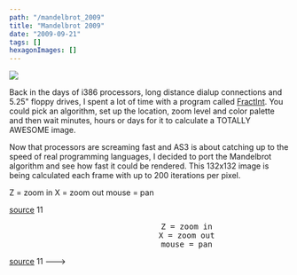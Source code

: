 ```yaml
---
path: "/mandelbrot_2009"
title: "Mandelbrot 2009"
date: "2009-09-21"
tags: []
hexagonImages: []
---
```


 [![](Screen%20shot%202011-07-21%20at%205.22.43%20PM.png)](Screen%20shot%202011-07-21%20at%205.22.43%20PM.png)

Back in the days of i386 processors, long distance dialup connections and 5.25" floppy drives, I spent a lot of time with a program called [FractInt](http://spanky.triumf.ca/www/fractint/fractint.html). You could pick an algorithm, set up the location, zoom level and color palette and then wait minutes, hours or days for it to calculate a TOTALLY AWESOME image.

Now that processors are screaming fast and AS3 is about catching up to the speed of real programming languages, I decided to port the Mandelbrot algorithm and see how fast it could be rendered. This 132x132 image is being calculated each frame with up to 200 iterations per pixel.

<!-- swfobject.embedSWF("http://www.beigerecords.com/joe/sites/default/files/mandelbrotset.swf", "mandelbrot", "132", "132", "9.0.0"); // -->

Z = zoom in
X = zoom out
mouse = pan

[source](undefined) 11 
  <!---
  <div class="field field-type-filefield field-field-images" xmlns="http://www.w3.org/1999/xhtml">
      
    <div class="field-items">
            <div class="field-item odd">
                    <a href="http://www.beigerecords.com/joe-old/sites/default/files/Screen shot 2011-07-21 at 5.22.43 PM.png" class="imagecache imagecache-square_thumbnail imagecache-imagelink imagecache-square_thumbnail_imagelink"><img src="http://www.beigerecords.com/joe-old/sites/default/files/imagecache/square_thumbnail/Screen%20shot%202011-07-21%20at%205.22.43%20PM.png" alt="" title="" width="300" height="300" class="imagecache imagecache-square_thumbnail"/></a>        </div>
        </div>
</div> 
 <p xmlns="http://www.w3.org/1999/xhtml">Back in the days of i386 processors, long distance dialup connections and 5.25" floppy drives, I spent a lot of time with a program called <a href="http://spanky.triumf.ca/www/fractint/fractint.html">FractInt</a>.  You could pick an algorithm, set up the location, zoom level and color palette and then wait minutes, hours or days for it to calculate a TOTALLY AWESOME image.</p> 

 <p xmlns="http://www.w3.org/1999/xhtml">Now that processors are screaming fast and AS3 is about catching up to the speed of real programming languages, I decided to port the Mandelbrot algorithm and see how fast it could be rendered.  This 132x132 image is being calculated each frame with up to 200 iterations per pixel.</p> 

 <script type="text/javascript" xmlns="http://www.w3.org/1999/xhtml"><!--
swfobject.embedSWF("http://www.beigerecords.com/joe/sites/default/files/mandelbrotset.swf", "mandelbrot", "132", "132", "9.0.0");
// --></script> 
 <div style="text-align: center; width: 640px;" xmlns="http://www.w3.org/1999/xhtml"><div id="mandelbrot"></div>
<pre>Z = zoom in
X = zoom out
mouse = pan</pre>
</div> 
 <a href="http://www.beigerecords.com/joe/sites/default/files/mandelbrotset.as" xmlns="http://www.w3.org/1999/xhtml">source</a> 11
  --->